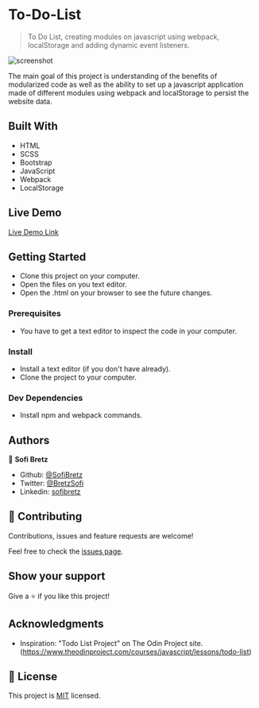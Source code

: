 # To-Do-List

> To Do List, creating modules on javascript using webpack, localStorage and adding dynamic event listeners.

![screenshot]()

The main goal of this project is understanding of the benefits of modularized code as well as the ability to set up a javascript application made of different modules using webpack and localStorage to persist the website data.

## Built With

- HTML
- SCSS
- Bootstrap
- JavaScript
- Webpack
- LocalStorage

## Live Demo

[Live Demo Link](https://rawcdn.githack.com/SofiBretz/To-Do-List/56a02b6fa2f9e1e1bce9ae9e6530fe7aa864df22/dist/index.html)

## Getting Started

- Clone this project on your computer.
- Open the files on you text editor.
- Open the .html on your browser to see the future changes.

### Prerequisites

- You have to get a text editor to inspect the code in your computer.

### Install

- Install a text editor (if you don't have already).
- Clone the project to your computer.


### Dev Dependencies

- Install npm and webpack commands.

## Authors

👤 **Sofi Bretz**

- Github: [@SofiBretz](https://github.com/SofiBretz)
- Twitter: [@BretzSofi](https://twitter.com/BretzSofi)
- Linkedin: [sofibretz](https://www.linkedin.com/in/sofibretz/)

## 🤝 Contributing

Contributions, issues and feature requests are welcome!

Feel free to check the [issues page](issues/).

## Show your support

Give a ⭐️ if you like this project!

## Acknowledgments

- Inspiration: "Todo List Project" on The Odin Project site.(https://www.theodinproject.com/courses/javascript/lessons/todo-list)

## 📝 License

This project is [MIT](lic.url) licensed.
